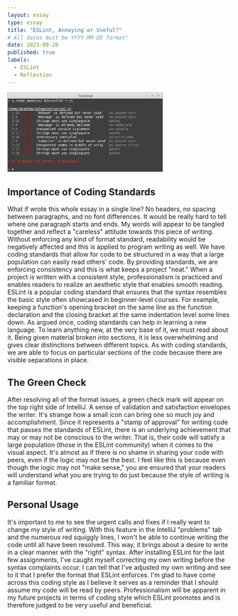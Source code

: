 ```yaml
---
layout: essay
type: essay
title: "ESLint, Annoying or Useful?"
# All dates must be YYYY-MM-DD format!
date: 2023-09-20
published: true
labels:
  - ESLint
  - Reflection
---
```

<img width="350px" class="rounded float-start pe-4" src="../img/eslint_errors.png">

## Importance of Coding Standards
What if wrote this whole essay in a single line? No headers, no spacing between paragraphs, and no font differences. It would be really hard to tell where one paragraph starts and ends. My words will appear to be tangled together and reflect a "careless" attitude towards this piece of writing. Without enforcing any kind of format standard, readability would be negatively affected and this is applied to program writing as well. We have coding standards that allow for code to be structured in a way that a large population can easily read others' code. By providing standards, we are enforcing consistency and this is what keeps a project "neat." When a project is written with a consistent style, professionalism is practiced and enables readers to realize an aesthetic style that enables smooth reading. ESLint is a popular coding standard that ensures that the syntax resembles the basic style often showcased in beginner-level courses. For example, keeping a function's opening bracket on the same line as the function declaration and the closing bracket at the same indentation level some lines down. As argued once, coding standards can help in learning a new language. To learn anything new, at the very base of it, we must read about it. Being given material broken into sections, it is less overwhelming and gives clear distinctions between different topics. As with coding standards, we are able to focus on particular sections of the code because there are visible separations in place. 

## The Green Check
After resolving all of the format issues, a green check mark will appear on the top right side of IntelliJ. A sense of validation and satisfaction envelopes the writer. It's strange how a small icon can bring one so much joy and accomplishment. Since it represents a "stamp of approval" for writing code that passes the standards of ESLint, there is an underlying achievement that may or may not be conscious to the writer. That is, their code will satisfy a large population (those in the ESLint community) when it comes to the visual aspect. It's almost as if there is no shame in sharing your code with peers, even if the logic may not be the best. I feel like this is because even though the logic may not "make sense," you are ensured that your readers will understand what you are trying to do just because the style of writing is a familiar format.

## Personal Usage
It's important to me to see the urgent calls and fixes if I really want to change my style of writing. With this feature in the IntelliJ "problems" tab and the numerous red squiggly lines, I won't be able to continue writing the code until all have been resolved. This way, it brings about a desire to write in a clear manner with the "right" syntax. After installing ESLint for the last few assignments, I've caught myself correcting my own writing before the syntax complaints occur. I can tell that I've adjusted my own writing and see to it that I prefer the format that ESLint enforces. I'm glad to have come across this coding style as I believe it serves as a reminder that I should assume my code will be read by peers. Professionalism will be apparent in my future projects in terms of coding style which ESLint promotes and is therefore judged to be very useful and beneficial.
